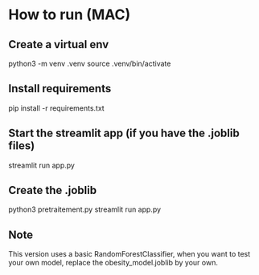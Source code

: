 # How to run (MAC)
## Create a virtual env
python3 -m venv .venv
source .venv/bin/activate
## Install requirements
pip install -r requirements.txt

## Start the streamlit app (if you have the .joblib files)
streamlit run app.py

## Create the .joblib
python3 pretraitement.py
streamlit run app.py

## Note
This version uses a basic RandomForestClassifier, when you want to test your own model, replace the obesity_model.joblib by your own.